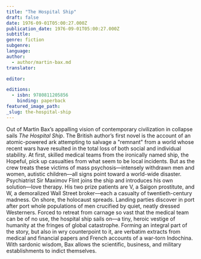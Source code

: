 ```yaml
---
title: "The Hospital Ship"
draft: false
date: 1976-09-01T05:00:27.000Z
publication_date: 1976-09-01T05:00:27.000Z
subtitle:
genre: fiction
subgenre:
language:
author:
  - author/martin-bax.md
translator:

editor:

editions:
  - isbn: 9780811205856
    binding: paperback
featured_image_path:
_slug: the-hospital-ship
---
```


Out of Martin Bax’s appalling vision of contemporary civilization in collapse sails _The Hospital Ship_. The British author’s first novel is the account of an atomic-powered ark attempting to salvage a "remnant" from a world whose recent wars have resulted in the total loss of both social and individual stability. At first, skilled medical teams from the ironically named ship, the Hopeful, pick up casualties from what seem to be local incidents. But as the crew treats these victims of mass psychosis––intensely withdrawn men and women, autistic children––all signs point toward a world-wide disaster. Psychiatrist Sir Maximov Flint joins the ship and introduces his own solution––love therapy. His two prize patients are V, a Saigon prostitute, and W, a demoralized Wall Street broker––each a casualty of twentieth-century madness. On shore, the holocaust spreads. Landing parties discover in port after port whole populations of men crucified by quiet, neatly dressed Westerners. Forced to retreat from carnage so vast that the medical team can be of no use, the hospital ship sails on––a tiny, heroic vestige of humanity at the fringes of global catastrophe. Forming an integral part of the story, but also in wry counterpoint to it, are verbatim extracts from medical and financial papers and French accounts of a war-torn Indochina. With sardonic wisdom, Bax allows the scientific, business, and military establishments to indict themselves.

